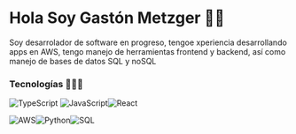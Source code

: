 # Hola Soy Gastón Metzger 👋🏼

Soy desarrolador de software en progreso, tengoe xperiencia desarrollando apps en AWS, tengo manejo de herramientas frontend y backend, así como manejo de bases de datos SQL y noSQL

### Tecnologías 👨🏼‍💻

![TypeScript](https://img.shields.io/badge/-TypeScript-007ACC?logo=typescript&logoColor=white&style=flat-square&color=007ACC) ![JavaScript](https://shields.io/badge/JavaScript-F7DF1E?logo=JavaScript&logoColor=000&style=flat-square)![React](https://shields.io/badge/react-black?logo=react&style=for-the-badge)

![AWS](https://img.shields.io/badge/AWS-232F3E?style=flat&logo=amazonwebservices&logoColor=white)![Python](https://img.shields.io/badge/python-3670A0?style=for-the-badge&logo=python&logoColor=ffdd54)![SQL](https://img.shields.io/badge/-SQL-000?&logo=MySQL&logoColor=4479A1)
